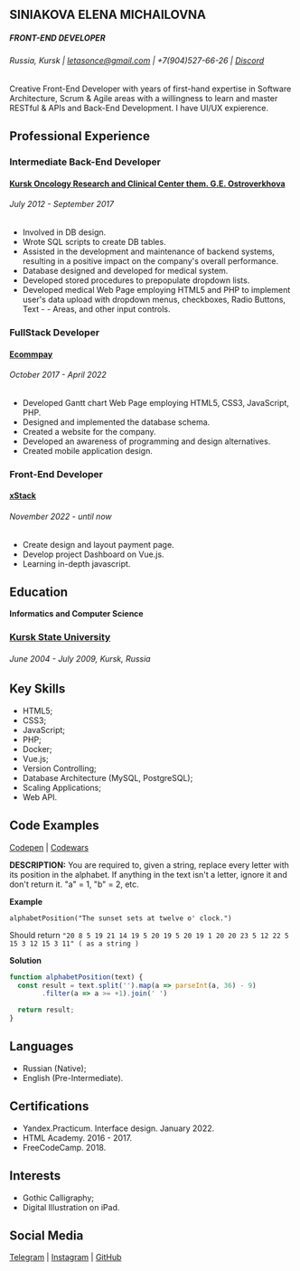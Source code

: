 ## SINIAKOVA ELENA MICHAILOVNA

##### *FRONT-END DEVELOPER*

###### Russia, Kursk | letasonce@gmail.com | +7(904)527-66-26 | [Discord](https://discordapp.com/users/906612949899161690/) 

Creative Front-End Developer with years of first-hand expertise in Software Architecture, Scrum & Agile areas with a willingness to learn and master RESTful & APIs and Back-End Development. I have UI/UX expierence.

## Professional Experience

### **Intermediate Back-End Developer**
#### [Kursk Oncology Research and Clinical Center them. G.E. Ostroverkhova](https://onco46.ru/)
###### July 2012 - September 2017

- Involved in DB design.
- Wrote SQL scripts to create DB tables.
- Assisted in the development and maintenance of backend systems, resulting in a positive impact on the company's overall performance.
- Database designed and developed for medical system.
- Developed stored procedures to prepopulate dropdown lists.
- Developed medical Web Page employing HTML5 and PHP to implement user's data upload with dropdown menus, checkboxes, Radio Buttons, Text - - Areas, and other input controls.

### **FullStack Developer**
#### [Ecommpay](https://ecommpay.com/)
###### October 2017 - April 2022

- Developed Gantt chart Web Page employing HTML5, CSS3, JavaScript, PHP. 
- Designed and implemented the database schema.
- Created a website for the company.
- Developed an awareness of programming and design alternatives.
- Created mobile application design.

### **Front-End Developer**
#### [xStack]()
###### November 2022 - until now

- Create design and layout payment page.
- Develop project Dashboard on Vue.js. 
- Learning in-depth javascript.

## Education 
**Informatics and Computer Science**
### **[Kursk State University](https://kursksu.ru/)**
###### June 2004 - July 2009, Kursk, Russia

## Key Skills
- HTML5;
- CSS3; 
- JavaScript;
- PHP;
- Docker;
- Vue.js;
- Version Controlling;
- Database Architecture (MySQL, PostgreSQL);
- Scaling Applications;
- Web API.

## Code Examples

[Codepen](https://codepen.io/your-work) | [Codewars](https://www.codewars.com/users/LetaSonce)

**DESCRIPTION:**
You are required to, given a string, replace every letter with its position in the alphabet.
If anything in the text isn't a letter, ignore it and don't return it.
"a" = 1, "b" = 2, etc.

**Example**

`alphabetPosition("The sunset sets at twelve o' clock.")`

Should return `"20 8 5 19 21 14 19 5 20 19 5 20 19 1 20 20 23 5 12 22 5 15 3 12 15 3 11" ( as a string )`

**Solution**

```javascript
function alphabetPosition(text) {
  const result = text.split('').map(a => parseInt(a, 36) - 9)
        .filter(a => a >= +1).join(' ')

  return result;
}
```

## Languages

- Russian (Native);
- English (Pre-Intermediate).

## Certifications

- Yandex.Practicum. Interface design. January 2022.
- HTML Academy. 2016 - 2017.
- FreeCodeCamp. 2018.

## Interests

- Gothic Calligraphy;
- Digital Illustration on iPad.

## Social Media

[Telegram](https://t.me/letasonce) | [Instagram](https://instagram.com/letasonce?igshid=cm1lZWp0d3Bod2Ey) | [GitHub](https://github.com/LetaSonce)
